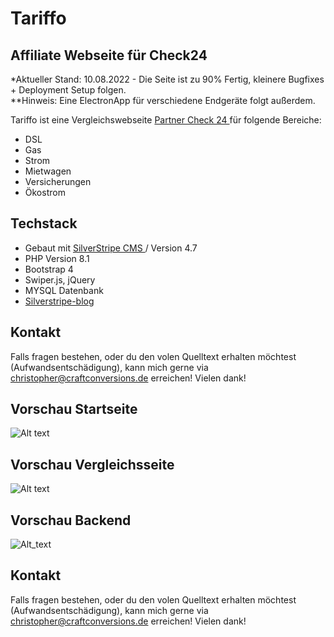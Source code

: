 # Tariffo

## Affiliate Webseite für Check24

\*Aktueller Stand: 10.08.2022 - Die Seite ist zu 90% Fertig, kleinere Bugfixes + Deployment Setup folgen.<br />
\*\*Hinweis: Eine ElectronApp für verschiedene Endgeräte folgt außerdem.

Tariffo ist eine Vergleichswebseite [Partner Check 24 ](https://www.check24.net/?pid=203550/) für folgende Bereiche:

- DSL
- Gas
- Strom
- Mietwagen
- Versicherungen
- Ökostrom

## Techstack

- Gebaut mit [SilverStripe CMS ](https://www.silverstripe.org/) / Version 4.7
- PHP Version 8.1
- Bootstrap 4
- Swiper.js, jQuery
- MYSQL Datenbank
- [Silverstripe-blog ](https://github.com/silverstripe/silverstripe-blog/)

## Kontakt

Falls fragen bestehen, oder du den volen Quelltext erhalten möchtest (Aufwandsentschädigung), kann mich gerne via  [christopher@craftconversions.de](mailto:christopher@craftconversions.de)
erreichen! Vielen dank!

## Vorschau Startseite

![Alt text](https://craftconversions.de/wp-content/uploads/2022/08/fffffff.jpg "Startseite")

## Vorschau Vergleichsseite

![Alt text](https://craftconversions.de/wp-content/uploads/2022/08/bbbbbbbb.jpg "Vergleichsseite")

## Vorschau Backend

![Alt_text](https://craftconversions.de/wp-content/uploads/2022/08/backend.jpg "Backend")

## Kontakt

Falls fragen bestehen, oder du den volen Quelltext erhalten möchtest (Aufwandsentschädigung), kann mich gerne via  [christopher@craftconversions.de](mailto:christopher@craftconversions.de)
erreichen! Vielen dank!
